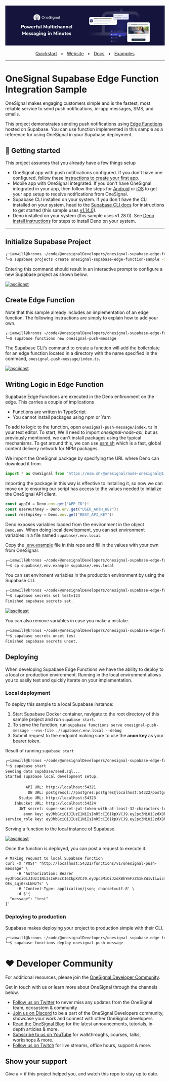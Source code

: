 ![OneSignal](https://github.com/OneSignal/.github/blob/439e36ade56b001643ff3b07eeaf95b20129f3e6/assets/onesignal-banner.png)

<div align="center">
  <a href="https://documentation.onesignal.com/docs/onboarding-with-onesignal" target="_blank">Quickstart</a>
  <span>&nbsp;&nbsp;•&nbsp;&nbsp;</span>
  <a href="https://onesignal.com/" target="_blank">Website</a>
  <span>&nbsp;&nbsp;•&nbsp;&nbsp;</span>
  <a href="https://documentation.onesignal.com/docs" target="_blank">Docs</a>
  <span>&nbsp;&nbsp;•&nbsp;&nbsp;</span>
  <a href="https://github.com/OneSignalDevelopers" target="_blank">Examples</a>
  <br />
  <hr />
</div>

# OneSignal Supabase Edge Function Integration Sample

OneSignal makes engaging customers simple and is the fastest, most reliable service to send push notifications, in-app messages, SMS, and emails.

This project demonstrates sending push notifications using [Edge Functions](https://supabase.com/docs/guides/functions) hosted on Supabase. You can use function implemented in this sample as a reference for using OneSignal in your Supabase deployment.

## 🚦 Getting started

This project assumes that you already have a few things setup
* OneSignal app with push notifications configured. If you don't have one configured, follow these [instructions to create your first app](https://documentation.onesignal.com/docs/apps-organizations#create-an-app).
* Mobile app with OneSignal integrated. If you don't have OneSignal integrated in your app, then follow the steps for [Android](https://documentation.onesignal.com/docs/android-sdk-setup) or [iOS](https://documentation.onesignal.com/docs/ios-sdk-setup) to get your app setup to receive notifications from OneSignal.
* Supabase CLI installed on your system. If you don't have the CLI installed on your system, head to the [Supabase CLI docs](https://supabase.com/docs/guides/cli#installation) for instructions to get started (this sample uses [v1.14.0](https://www.npmjs.com/package/supabase/v/1.14.0)).
* Deno installed on your system (this sample uses v1.28.0). See [Deno install instructions](https://github.com/denoland/deno_install) for steps to install Deno on your system.

---

## Initialize Supabase Project

```bash
╭─iamwill@kronos ~/code/@onesignalDevelopers/onesignal-supabase-edge-function-sample ‹main●›
╰─$ supabase projects create onesignal-supabase-edge-function-sample -i
```

Entering this command should result in an interactive prompt to configure a new Supabase project as shown below.

[![asciicast](https://asciinema.org/a/NxhyWy8OKco1O91H5oHFqzykY.svg)](https://asciinema.org/a/NxhyWy8OKco1O91H5oHFqzykY)

## Create Edge Function

Note that this sample already includes an implementation of an edge function. The following instructions are simply to explain how to add your own.

```bash
╭─iamwill@kronos ~/code/@onesignalDevelopers/onesignal-supabase-edge-function-sample ‹main●›
╰─$ supabase functions new onesignal-push-message
```

The Supabase CLI's command to create a function will add the boilerplate for an edge function located in a directory with the name specified in the command,  `onesignal-push-message/index.ts`.

[![asciicast](https://asciinema.org/a/K0YebFw4ciC5uH5OJUn3oATqv.svg)](https://asciinema.org/a/K0YebFw4ciC5uH5OJUn3oATqv)

## Writing Logic in Edge Function

Supabase Edge Functions are executed in the Deno enfironment on the edge. This carries a couple of implications

* Functions are written in TypeScript
* You cannot install packages using npm or Yarn

To add to logic to the function, open `onesignal-push-message/index.ts` in your text editor. To start, We'll need to import _onesignal-node-api_, but as previously mentioned, we can't install packages using the typical mechanisms. To get around this, we can use [esm.sh](https://esm.sh) which is a fast, global content delivery network for NPM packages.

We import the OneSignal package by specifying the URL where Deno can download it from.

```ts
import * as OneSignal from "https://esm.sh/@onesignal/node-onesignal@1.0.0-beta7"
```

Importing the package in this way is effective to installing it, so now we can move on to ensuring our script has access to the values needed to intialize the OneSignal API client.

```ts
const appId = Deno.env.get("APP_ID")!
const userAuthKey = Deno.env.get("USER_AUTH_KEY")!
const restApiKey = Deno.env.get("REST_API_KEY")!
```

Deno exposes variables loaded from the environment in the object `Deno.env`. When doing local development, you can set environment variables in a file named `supabase/.env.local`.

Copy the [.env.example](supabase/.env.example) file in this repo and fill in the values with your own from OneSignal.

```bash
╭─iamwill@kronos ~/code/@onesignalDevelopers/onesignal-supabase-edge-function-sample ‹main●›
╰─$ cp supabase/.env.example supabase/.env.local
```

You can set environent variables in the production environment by using the Supabase CLI.

```bash
╭─iamwill@kronos ~/code/@onesignalDevelopers/onesignal-supabase-edge-function-sample ‹main●›
╰─$ supabase secrets set test=123
Finished supabase secrets set.
```

[![asciicast](https://asciinema.org/a/HC1zFYiSHKskmTyD0yG0IVB68.svg)](https://asciinema.org/a/HC1zFYiSHKskmTyD0yG0IVB68)

You can also remove variables in case you make a mistake.

```bash
╭─iamwill@kronos ~/code/@onesignalDevelopers/onesignal-supabase-edge-function-sample ‹main●›
╰─$ supabase secrets unset test
Finished supabase secrets unset.
```

## Deploying

When developing Supabase Edge Functions we have the ability to deploy to a local or production environment. Running in the local environment allows you to easily test and quickly iterate on your implementation.

### Local deployment
To deploy this sample to a local Supabase instance:
1. Start Supabase Docker container, navigate to the root directory of this sample project and run `supabase start`.
2. To serve the function, run `supabase functions serve onesignal-push-message --env-file ./supabase/.env.local --debug`
3. Submit request to the endpoint making sure to use the **anon key** as your bearer token.

Result of running `supabase start`
```bash
╭─iamwill@kronos ~/code/@onesignalDevelopers/onesignal-supabase-edge-function-sample ‹main●›
╰─$ supabase start                                                                                                                                                1 ↵
Seeding data supabase/seed.sql...
Started supabase local development setup.

         API URL: http://localhost:54321
          DB URL: postgresql://postgres:postgres@localhost:54322/postgres
      Studio URL: http://localhost:54323
    Inbucket URL: http://localhost:54324
      JWT secret: super-secret-jwt-token-with-at-least-32-characters-long
        anon key: eyJhbGciOiJIUzI1NiIsInR5cCI6IkpXVCJ9.eyJpc3MiOiJzdXBhYmFzZS1kZW1vIiwicm9sZSI6ImFub24ifQ.625_WdcF3KHqz5amU0x2X5WWHP-OEs_4qj0ssLNHzTs
service_role key: eyJhbGciOiJIUzI1NiIsInR5cCI6IkpXVCJ9.eyJpc3MiOiJzdXBhYmFzZS1kZW1vIiwicm9sZSI6InNlcnZpY2Vfcm9sZSJ9.vI9obAHOGyVVKa3pD--kJlyxp-Z2zV9UUMAhKpNLAcU
```

Serving a function to the local instance of Supabase.

[![asciicast](https://asciinema.org/a/xfO8bL75esZJjVDqnbzmgfUEV.svg)](https://asciinema.org/a/xfO8bL75esZJjVDqnbzmgfUEV)

Once the function is deployed, you can post a request to execute it.

```cURL
# Making request to local Supabase function
curl -X "POST" "http://localhost:54321/functions/v1/onesignal-push-message" \
     -H 'Authorization: Bearer eyJhbGciOiJIUzI1NiIsInR5cCI6IkpXVCJ9.eyJpc3MiOiJzdXBhYmFzZS1kZW1vIiwicm9sZSI6ImFub24ifQ.625_WdcF3KHqz5amU0x2X5WWHP-OEs_4qj0ssLNHzTs' \
     -H 'Content-Type: application/json; charset=utf-8' \
     -d $'{
  "message": "test"
}'
```

### Deploying to production

Supabase makes deploying your project to production simple with their CLI.

```bash
╭─iamwill@kronos ~/code/@onesignalDevelopers/onesignal-supabase-edge-function-sample ‹main●›
╰─$ supabase functions deploy onesignal-push-message
```

# ❤️ Developer Community

For additional resources, please join the [OneSignal Developer Community](https://onesignal.com/onesignal-developers).

Get in touch with us or learn more about OneSignal through the channels below.

* [Follow us on Twitter](https://twitter.com/onesignaldevs) to never miss any updates from the OneSignal team, ecosystem & community
* [Join us on Discord](https://discord.gg/EP7gf6Uz7G) to be a part of the OneSignal Developers community, showcase your work and connect with other OneSignal developers
* [Read the OneSignal Blog](https://onesignal.com/blog/) for the latest announcements, tutorials, in-depth articles & more.
* [Subscribe to us on YouTube](https://www.youtube.com/channel/UCe63d5EDQsSkOov-bIE_8Aw/featured) for walkthroughs, courses, talks, workshops & more.
* [Follow us on Twitch](https://www.twitch.tv/onesignaldevelopers) for live streams, office hours, support & more.

## Show your support

Give a ⭐️ if this project helped you, and watch this repo to stay up to date.
